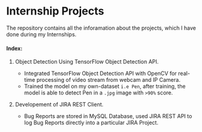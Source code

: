 # Internship Projects  
The repository contains all the inforamation about the projects, which I have done during my Internships.  

#### Index:
1. Object Detection Using TensorFlow Object Detection API.
   * Integrated TensorFlow Object Detection API with OpenCV for real-time processing of video stream from webcam and IP Camera.  
   * Trained the model on my own-dataset ``i.e Pen``, after training, the model is able to detect Pen in a ``.jpg`` image with ``>90%`` score.  

2. Developement of JIRA REST Client.
   * Bug Reports are stored in MySQL Database, used JIRA REST API to log Bug Reports directly into a particular JIRA Project.  
